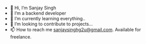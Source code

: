 - 👋 Hi, I’m Sanjay Singh
- 👀 I’m a backend developer
- 🌱 I’m currently learning everything..
- 💞️ I’m looking to contribute to projects...
- 📫 How to reach me sanjaysinghg2u@gmail.com. Available for freelance.

<!---
SanjaySRocks/SanjaySRocks is a ✨ special ✨ repository because its `README.md` (this file) appears on your GitHub profile.
You can click the Preview link to take a look at your changes.
--->
